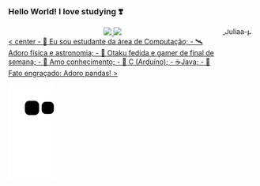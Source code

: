 ### Hello World! I love studying ❣️

<!--
**JuJubali/JuJubali** is a ✨ _special_ ✨ repository because its `README.md` (this file) appears on your GitHub profile.

Here are some ideas to get you started:

-->

<div align="center">
  <a href="https://github.com/JuJubali" target="_blank" rel="external">
  <img height="180em" src="https://github-readme-stats.vercel.app/api?username=JuJubali&show_icons=true&theme=moltack&include_all_commits=true&count_private=false"/>
  <img height="180em" src="https://github-readme-stats.vercel.app/api/top-langs/?username=JuJubali&layout=compact&langs_count=7&theme=moltack"/>
<img align="right" alt="Juliaa-pic" height="150" style="border-radius:50px;" src="https://media.discordapp.net/attachments/623523047588233218/935341447387971584/20220124_221052.gif">
</div>
   <div>
 < center
- 🔭 Eu sou estudante da área de Computação;
- 🛰️ Adoro física e astronomia;
- 🦴 Otaku fedida e gamer de final de semana;
- 💓 Amo conhecimento;
- 🐍 C (Arduíno);
- ☕Java;
- 🐼 Fato engraçado: Adoro pandas!
 >
     
  ![Snake animation](https://github.com/rafaballerini/rafaballerini/blob/output/github-contribution-grid-snake.svg)
 
</div>
